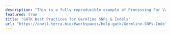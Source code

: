```yaml
---
description: "This is a fully reproducible example of Processing For Variant Discovery, HaplotypeCallerGVCF, and Joint Discovery workflows based on [GATK Best Practices](https://gatk.broadinstitute.org/hc/en-us/sections/360007226651-Best-Practices-Workflows)."
featured: true
title: "GATK Best Practices for Germline SNPs & Indels"
url: "https://anvil.terra.bio/#workspaces/help-gatk/Germline-SNPs-Indels-GATK4-hg38"
---
```

